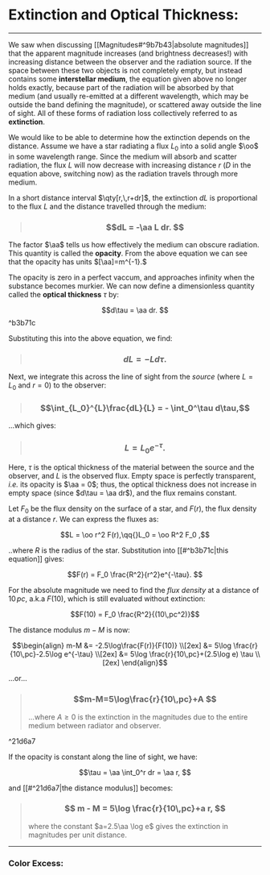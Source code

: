 # Extinction and Optical Thickness:
***

We saw when discussing [[Magnitudes#^9b7b43|absolute magnitudes]] that the apparent magnitude increases (and brightness decreases!) with increasing distance between the observer and the radiation source. If the space between these two objects is not completely empty, but instead contains some **interstellar medium**, the equation given above no longer holds exactly, because part of the radiation will be absorbed by that medium (and usually re-emitted at a different wavelength, which may be outside the band defining the magnitude), or scattered away outside the line of sight. All of these forms of radiation loss collectively referred to as **extinction**. 

We would like to be able to determine how the extinction depends on the distance. Assume we have a star radiating a flux $L_0$ into a solid angle $\oo$ in some wavelength range. Since the medium will absorb and scatter radiation, the flux $L$ will now decrease with increasing distance $r$ ($D$ in the equation above, switching now) as the radiation travels through more medium. 

In a short distance interval $\qty[r,\,r+dr]$, the extinction $dL$ is proportional to the flux $L$ and the distance travelled through the medium:

> ### $$dL = -\aa L dr. $$

The factor $\aa$ tells us how effectively the medium can obscure radiation. This quantity is called the **opacity**. From the above equation we can see that the opacity has units $[\aa]=m^{-1}.$ 

The opacity is zero in a perfect vaccum, and approaches infinity when the substance becomes murkier. We can now define a dimensionless quantity called the **optical thickness** $\tau$ by:

$$d\tau = \aa dr. $$ ^b3b71c

Substituting this into the above equation, we find:

> ### $$dL = -L d\tau. $$

Next, we integrate this across the line of sight from the *source* (where $L = L_0$ and $r=0$) to the observer:

> ### $$\int_{L_0}^{L}\frac{dL}{L} = - \int_0^\tau d\tau,$$

...which gives:

> ### $$L = L_0 e^{-\tau}. $$

Here, $\tau$ is the optical thickness of the material between the source and the observer, and $L$ is the observed flux. Empty space is perfectly transparent, *i.e.* its opacity is $\aa = 0$; thus, the optical thickness does not increase in empty space (since $d\tau = \aa dr$), and the flux remains constant. 

Let $F_0$ be the flux density on the surface of a star, and $F(r)$, the flux density at a distance $r$. We can express the fluxes as:

$$L = \oo r^2 F(r),\qq{}L_0 = \oo R^2 F_0 ,$$

..where $R$ is the radius of the star. Substitution into [[#^b3b71c|this equation]] gives:

$$F(r) = F_0 \frac{R^2}{r^2}e^{-\tau}. $$

For the absolute magnitude we need to find the *flux density* at a distance of $10\,pc$, a.k.a $F(10)$, which is still evaluated without extinction:

$$F(10) = F_0 \frac{R^2}{(10\,pc^2)}$$


The distance modulus $m-M$ is now:

$$\begin{align} m-M &= -2.5\log\frac{F(r)}{F(10)} \\[2ex] &= 5\log \frac{r}{10\,pc}-2.5\log e^{-\tau} \\[2ex] &= 5\log \frac{r}{10\,pc}+(2.5\log e) \tau \\[2ex] \end{align}$$

...or...

> ### $$m-M=5\log\frac{r}{10\,pc}+A $$
> ...where $A \geq 0$ is the extinction in the magnitudes due to the entire medium between radiator and observer. 

^21d6a7

If the opacity is constant along the line of sight, we have:

$$\tau = \aa \int_0^r dr = \aa r, $$

and [[#^21d6a7|the distance modulus]] becomes:

> ### $$ m - M = 5\log \frac{r}{10\,pc}+a r, $$
> where the constant $a=2.5\aa \log e$ gives the extinction in magnitudes per unit distance. 


***

### Color Excess:

